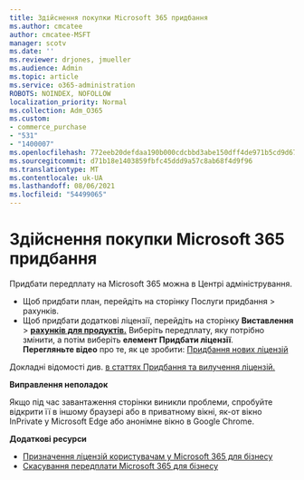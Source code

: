 ```yaml
---
title: Здійснення покупки Microsoft 365 придбання
ms.author: cmcatee
author: cmcatee-MSFT
manager: scotv
ms.date: ''
ms.reviewer: drjones, jmueller
ms.audience: Admin
ms.topic: article
ms.service: o365-administration
ROBOTS: NOINDEX, NOFOLLOW
localization_priority: Normal
ms.collection: Adm_O365
ms.custom:
- commerce_purchase
- "531"
- "1400007"
ms.openlocfilehash: 772eeb20defdaa190b000cdcbbd3abe150dff4de971b5cd9d676f261880776a9
ms.sourcegitcommit: d71b18e1403859fbfc45ddd9a57c8ab68f4d9f96
ms.translationtype: MT
ms.contentlocale: uk-UA
ms.lasthandoff: 08/06/2021
ms.locfileid: "54499065"
---
```

# <a name="how-to-make-a-microsoft-365-purchase"></a>Здійснення покупки Microsoft 365 придбання

Придбати передплату на Microsoft 365 можна в Центрі адміністрування.
  
- Щоб придбати план, перейдіть  на сторінку Послуги придбання \> **[](https://go.microsoft.com/fwlink/p/?linkid=868433)** рахунків.
- Щоб придбати додаткові ліцензії, перейдіть на сторінку **Виставлення** \> **[рахунків для продуктів.](https://go.microsoft.com/fwlink/p/?linkid=842054)** Виберіть передплату, яку потрібно змінити, а потім виберіть **елемент Придбати ліцензії**.\
**Перегляньте відео** про те, як це зробити: [Придбання нових ліцензій](https://go.microsoft.com/fwlink/p/?linkid=2154857)
  
Докладні відомості див. [в статтях Придбання та вилучення ліцензій.](/microsoft-365/commerce/licenses/buy-licenses)

**Виправлення неполадок**

Якщо під час завантаження сторінки виникли проблеми, спробуйте відкрити її в іншому браузері або в приватному вікні, як-от вікно InPrivate у Microsoft Edge або анонімне вікно в Google Chrome.

**Додаткові ресурси**
  
- [Призначення ліцензій користувачам у Microsoft 365 для бізнесу](/microsoft-365/admin/add-users/add-users)
- [Скасування передплати Microsoft 365 для бізнесу](/microsoft-365/commerce/subscriptions/cancel-your-subscription)